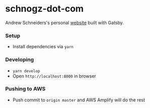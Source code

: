 # schnogz-dot-com
Andrew Schneiders's personal [website](http://schnogz.com) built with Gatsby.

### Setup
- Install dependencies via `yarn`

### Developing
- `yarn develop`
- Open `http://localhost:8000` in browser

### Pushing to AWS
- Push commit to `origin master` and AWS Amplify will do the rest

